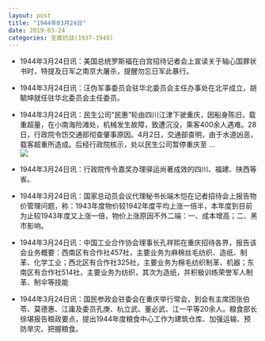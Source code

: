 ```yaml
---
layout: post
title: "1944年03月24日"
date: 2019-03-24
categories: 全面抗战(1937-1945)
---
```


<meta name="referrer" content="no-referrer" />

- 1944年3月24日讯：美国总统罗斯福在白宫招待记者会上宣读关于轴心国罪状书时，特提及日军之南京大屠杀，提醒勿忘日军此暴行。 

- 1944年3月24日讯：汪伪军事委员会驻华北委员会主任办事处在北平成立，胡毓坤就任驻华北委员会主任委员。 

- 1944年3月24日讯：民生公司“民惠”轮由四川江津下驶重庆，因船身陈旧，载重超量，在小南海险滩处，机械发生故障，致遭沉没，乘客400余人遇难。28日，行政院令饬交通部彻查肇事原因。4月2日，交通部查明，由于水道凶恶，载客超重所造成。后经行政院核示，处以民生公司暂停重庆至 ... <br/><img src="https://wx2.sinaimg.cn/large/aca367d8ly1g1e4x75af7j20c8090wej.jpg" />

- 1944年3月24日讯：行政院传令嘉奖办理驿运尚著成效的四川、福建、陕西等省。 

- 1944年3月24日讯：国家总动员会议代理秘书长端木恺在记者招待会上报告物价管理问题，称：1943年度物价较1942年度平均上涨一倍半，本年度到目前为止较1943年度又上涨一倍，物价上涨原因不外二端：一、成本增高；二、黑市影响。 

- 1944年3月24日讯：中国工业合作协会理事长孔祥熙在重庆招待各界，报告该会业务概要：西南区有合作社457社，主要业务为麻棉丝毛纺织、造纸、制革、化学工业；西北区有合作社325社，主要业务为棉毛纺织制革、机器；东南区有合作社514社，主要业务为纺织，其次为造纸，并积极训练荣誉军人制革、制伞等技能 

- 1944年3月24日讯：国民参政会驻委会在重庆举行常会，到会有主席团张伯苓、莫德惠、江庸及委员孔庚、杭立武、董必武、江一平等20余人。粮食部长徐堪报告粮政要点，提出1944年度粮食中心工作为建筑仓库、加强运输、预防旱灾、把握粮食。 

